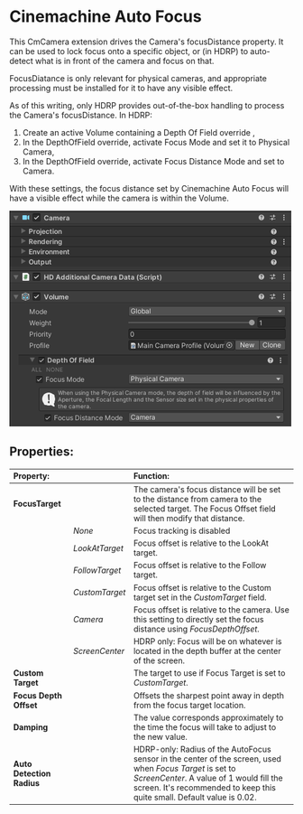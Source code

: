# Cinemachine Auto Focus

This CmCamera extension drives the Camera's focusDistance property.  It can be used to lock focus onto a specific object, or (in HDRP) to auto-detect what is in front of the camera and focus on that.
	
FocusDiatance is only relevant for physical cameras, and appropriate processing must be installed for it to have any visible effect.

As of this writing, only HDRP provides out-of-the-box handling to process the Camera's focusDistance.  In HDRP:
1. Create an active Volume containing a Depth Of Field override ,
1. In the DepthOfField override, activate Focus Mode and set it to Physical Camera, 
1. In the DepthOfField override, activate Focus Distance Mode and set to Camera.  
 
With these settings, the focus distance set by Cinemachine Auto Focus will have a visible effect while the camera is within the Volume.

![Example Auto Vocus Volume](images/CinemachineAutoVocusVolume.png)


## Properties:

| **Property:** || **Function:** |
|:---|:---|:---|
| __FocusTarget__ || The camera's focus distance will be set to the distance from camera to the selected target.  The Focus Offset field will then modify that distance.  |
| | _None_ | Focus tracking is disabled |
| | _LookAtTarget_ | Focus offset is relative to the LookAt target. |
| | _FollowTarget_ | Focus offset is relative to the Follow target. |
| | _CustomTarget_ | Focus offset is relative to the Custom target set in the _CustomTarget_ field. |
| | _Camera_ | Focus offset is relative to the camera.  Use this setting to directly set the focus distance using _FocusDepthOffset_. |
| | _ScreenCenter_ | HDRP only: Focus will be on whatever is located in the depth buffer at the center of the screen. |
| __Custom Target__ || The target to use if Focus Target is set to _CustomTarget_.  |
| __Focus Depth Offset__ || Offsets the sharpest point away in depth from the focus target location.  |
| __Damping__ || The value corresponds approximately to the time the focus will take to adjust to the new value.  |
| __Auto Detection Radius__ || HDRP-only: Radius of the AutoFocus sensor in the center of the screen, used when _Focus Target_ is set to _ScreenCenter_.  A value of 1 would fill the screen.  It's recommended to keep this quite small.  Default value is 0.02.  |

